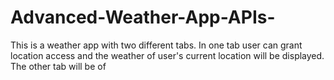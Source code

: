 # Advanced-Weather-App-APIs-
This is a weather app with two different tabs. In one tab user can grant location access and the weather of user's current location will be displayed. The other tab will be of 
